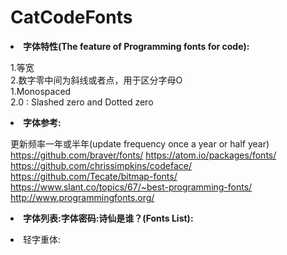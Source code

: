 # CatCodeFonts

<b><li>字体特性(The feature of Programming fonts for code):</b><br>

1.等宽<br>
2.数字零中间为斜线或者点，用于区分字母O<br>
1.Monospaced<br>
2.0 : Slashed zero and Dotted zero<br>

<b><li>字体参考:</b><br>

更新频率一年或半年(update frequency once a year or half year)<br>
https://github.com/braver/fonts/ https://atom.io/packages/fonts/ <br>
https://github.com/chrissimpkins/codeface/<br>
https://github.com/Tecate/bitmap-fonts/<br>
https://www.slant.co/topics/67/~best-programming-fonts/<br>
http://www.programmingfonts.org/<br>

<b><li>字体列表:字体密码:诗仙是谁？(Fonts List):</b><br>
<li>轻字重体:<br>
